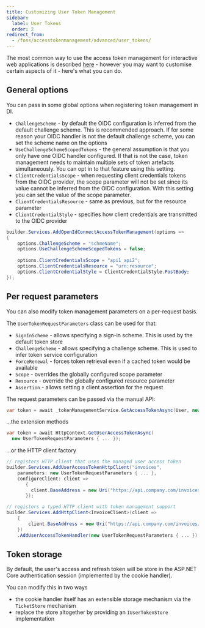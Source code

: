 ```yaml
---
title: Customizing User Token Management
sidebar:
  label: User Tokens
  order: 2
redirect_from:
  - /foss/accesstokenmanagement/advanced/user_tokens/
---
```


The most common way to use the access token management for interactive web applications is described [here](/accesstokenmanagement/web-apps/) - however you may want to customise certain aspects of it - here's what you can do.

## General options

You can pass in some global options when registering token management in DI.

* `ChallengeScheme` - by default the OIDC configuration is inferred from the default challenge scheme. This is recommended approach. If for some reason your OIDC handler is not the default challenge scheme, you can set the scheme name on the options
* `UseChallengeSchemeScopedTokens` - the general assumption is that you only have one OIDC handler configured. If that is not the case, token management needs to maintain multiple sets of token artefacts simultaneously. You can opt in to that feature using this setting.
* `ClientCredentialsScope` - when requesting client credentials tokens from the OIDC provider, the scope parameter will not be set since its value cannot be inferred from the OIDC configuration. With this setting you can set the value of the scope parameter.
* `ClientCredentialsResource` - same as previous, but for the resource parameter
* `ClientCredentialStyle` - specifies how client credentials are transmitted to the OIDC provider

```cs
builder.Services.AddOpenIdConnectAccessTokenManagement(options =>
{
    options.ChallengeScheme = "schmeName";
    options.UseChallengeSchemeScopedTokens = false;
    
    options.ClientCredentialsScope = "api1 api2";
    options.ClientCredentialsResource = "urn:resource";
    options.ClientCredentialStyle = ClientCredentialStyle.PostBody;  
});
```

## Per request parameters

You can also modify token management parameters on a per-request basis. 

The `UserTokenRequestParameters` class can be used for that:

* `SignInScheme` - allows specifying a sign-in scheme. This is used by the default token store
* `ChallengeScheme` - allows specifying a challenge scheme. This is used to infer token service configuration
* `ForceRenewal` - forces token retrieval even if a cached token would be available
* `Scope` - overrides the globally configured scope parameter
* `Resource` - override the globally configured resource parameter
* `Assertion` - allows setting a client assertion for the request

The request parameters can be passed via the manual API:

```cs
var token = await _tokenManagementService.GetAccessTokenAsync(User, new UserAccessTokenRequestParameters { ... });
```

...the extension methods

```cs
var token = await HttpContext.GetUserAccessTokenAsync(
  new UserTokenRequestParameters { ... });
```

...or the HTTP client factory

```cs
// registers HTTP client that uses the managed user access token
builder.Services.AddUserAccessTokenHttpClient("invoices",
    parameters: new UserTokenRequestParameters { ... },
    configureClient: client => 
       { 
         client.BaseAddress = new Uri("https://api.company.com/invoices/"); 
       });

// registers a typed HTTP client with token management support
builder.Services.AddHttpClient<InvoiceClient>(client =>
    {
        client.BaseAddress = new Uri("https://api.company.com/invoices/");
    })
    .AddUserAccessTokenHandler(new UserTokenRequestParameters { ... });
```

## Token storage

By default, the user's access and refresh token will be store in the ASP.NET Core authentication session (implemented by the cookie handler).

You can modify this in two ways

* the cookie handler itself has an extensible storage mechanism via the `TicketStore` mechanism
* replace the store altogether by providing an `IUserTokenStore` implementation
